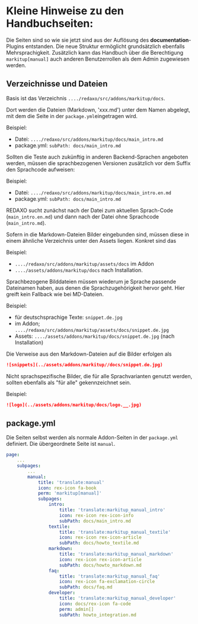 # Kleine Hinweise zu den Handbuchseiten:

Die Seiten sind so wie sie jetzt sind aus der Auflösung des **documentation**-Plugins
entstanden. Die neue Struktur ermöglicht grundsätzlich ebenfalls Mehrsprachigkeit.
Zusätzlich kann das Handbuch über die Berechtigung `markitup[manual]` auch anderen
Benutzerrollen als dem Admin zugewiesen werden.

## Verzeichnisse und Dateien

Basis ist das Verzeichnis `..../redaxo/src/addons/markitup/docs`. 

Dort werden die Dateien (Markdown, 'xxx.md') unter dem Namen abgelegt, mit dem die
Seite in der `package.yml`eingetragen wird. 

Beispiel:

- Datei: `..../redaxo/src/addons/markitup/docs/main_intro.md`
- package.yml: `subPath: docs/main_intro.md`

Sollten die Teste auch zukünftig in anderen Backend-Sprachen angeboten werden,
müssen die sprachbezogenen Versionen zusätzlich vor dem Suffix den Sprachcode aufweisen:

Beispiel:

- Datei: `..../redaxo/src/addons/markitup/docs/main_intro.en.md`
- package.yml: `subPath: docs/main_intro.md`

REDAXO sucht zunächst nach der Datei zum aktuellen Sprach-Code (`main_intro.en.md`)
und dann nach der Datei ohne Sprachcode (`main_intro.md`).

Sofern in die Markdown-Dateien Bilder eingebunden sind, müssen diese in einem
ähnliche Verzeichnis unter den Assets liegen. Konkret sind das

Beispiel:

- `..../redaxo/src/addons/markitup/assets/docs` im Addon
- `..../assets/addons/markitup/docs` nach Installation.

Sprachbezogene Bilddateien müssen wiederum je Sprache passende Dateinamen haben,
aus denen die Sprachzugehörigkeit hervor geht. Hier greift kein Fallback wie bei
MD-Dateien. 

Beispiel:

- für deutschsprachige Texte: `snippet.de.jpg`
- im Addon; `..../redaxo/src/addons/markitup/assets/docs/snippet.de.jpg`
- Assets: `..../assets/addons/markitup/docs/snippet.de.jpg` (nach Installation)

Die Verweise aus den Markdown-Dateien auf die Bilder erfolgen als

```markdown
![snippets](../assets/addons/markitup//docs/snippet.de.jpg)
```

Nicht sprachspezifische Bilder, die für alle Sprachvarianten genutzt werden,
sollten ebenfalls als "für alle" gekennzeichnet sein.

Beispiel:

```markdown
![logo](../assets/addons/markitup/docs/logo.__.jpg)
```

## package.yml

Die Seiten selbst werden als normale Addon-Seiten in der `package.yml`
definiert. Die übergeordnete Seite ist `manual`.
```yml
page:
    ...
    subpages:
        ...
        manual: 
            title: 'translate:manual'
            icon: rex-icon fa-book
            perm: 'markitup[manual]'
            subpages:
                intro:
                    title: 'translate:markitup_manual_intro'
                    icon: rex-icon rex-icon-info
                    subPath: docs/main_intro.md
                textile:
                    title: 'translate:markitup_manual_textile'
                    icon: rex-icon rex-icon-article
                    subPath: docs/howto_textile.md
                markdown:
                    title: 'translate:markitup_manual_markdown'
                    icon: rex-icon rex-icon-article
                    subPath: docs/howto_markdown.md
                faq:
                    title: 'translate:markitup_manual_faq'
                    icon: rex-icon fa-exclamation-circle
                    subPath: docs/faq.md
                developer:
                    title: 'translate:markitup_manual_developer'
                    icon: docs/rex-icon fa-code
                    perm: admin[]
                    subPath: howto_integration.md
```

